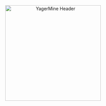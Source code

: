 <div align="center">
  <img alt="YagerMine Header" height="300px" src="https://i.imgur.com/i0n5BqL.png">
</div>
